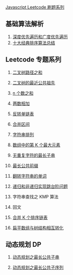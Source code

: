 [Javascript Leetcode 刷题系列](https://github.com/fyuanfen/Leetcode)

## 基础算法解析

1. [深度优先遍历和广度优先遍历](https://github.com/fyuanfen/note/blob/master/article/Algorithm/%E6%B7%B1%E5%BA%A6%E4%BC%98%E5%85%88%E9%81%8D%E5%8E%86%E5%92%8C%E5%B9%BF%E5%BA%A6%E4%BC%98%E5%85%88%E9%81%8D%E5%8E%86.md)
2. [十大经典排序算法总结](https://github.com/fyuanfen/note/blob/master/article/Algorithm/%E5%8D%81%E5%A4%A7%E7%BB%8F%E5%85%B8%E6%8E%92%E5%BA%8F%E7%AE%97%E6%B3%95%E6%80%BB%E7%BB%93.md)

## Leetcode 专题系列

1. [二叉树路径之和](https://github.com/fyuanfen/note/blob/master/article/Algorithm/%E4%BA%8C%E5%8F%89%E6%A0%91%E8%B7%AF%E5%BE%84%E4%B9%8B%E5%92%8C.md)
2. [二叉树的最近公共祖先](https://github.com/fyuanfen/note/blob/master/article/Algorithm/%E4%BA%8C%E5%8F%89%E6%A0%91%E7%9A%84%E6%9C%80%E8%BF%91%E5%85%AC%E5%85%B1%E7%A5%96%E5%85%88.md)
3. [n 个数之和](https://github.com/fyuanfen/note/blob/master/article/Algorithm/n%E4%B8%AA%E6%95%B0%E4%B9%8B%E5%92%8C.md)
4. [两数相加](https://github.com/fyuanfen/note/blob/master/article/Algorithm/%E4%B8%A4%E6%95%B0%E7%9B%B8%E5%8A%A0.md)
5. [反转单链表](https://github.com/fyuanfen/note/blob/master/article/Algorithm/%E5%8F%8D%E8%BD%AC%E5%8D%95%E9%93%BE%E8%A1%A8.md)
6. [合并区间](https://github.com/fyuanfen/note/blob/master/article/Algorithm/%E5%90%88%E5%B9%B6%E5%8C%BA%E9%97%B4.md)
7. [字符串排列](https://github.com/fyuanfen/note/blob/master/article/Algorithm/%E5%AD%97%E7%AC%A6%E4%B8%B2%E6%8E%92%E5%88%97.md)
8. [数组中的第 K 个最大元素](https://github.com/fyuanfen/note/blob/master/article/Algorithm/%E6%95%B0%E7%BB%84%E4%B8%AD%E7%9A%84%E7%AC%ACK%E4%B8%AA%E6%9C%80%E5%A4%A7%E5%85%83%E7%B4%A0.md)
9. [无重复字符的最长子串](https://github.com/fyuanfen/note/blob/master/article/Algorithm/%E6%97%A0%E9%87%8D%E5%A4%8D%E5%AD%97%E7%AC%A6%E7%9A%84%E6%9C%80%E9%95%BF%E5%AD%90%E4%B8%B2.md)
10. [最长公共前缀](https://github.com/fyuanfen/note/blob/master/article/Algorithm/%E6%9C%80%E9%95%BF%E5%85%AC%E5%85%B1%E5%89%8D%E7%BC%80.md)
11. [翻转字符串的单词](https://github.com/fyuanfen/note/blob/master/article/Algorithm/%E7%BF%BB%E8%BD%AC%E5%AD%97%E7%AC%A6%E4%B8%B2%E7%9A%84%E5%8D%95%E8%AF%8D.md)
12. [递归和非递归实现跳台阶问题](https://github.com/fyuanfen/note/blob/master/article/Algorithm/%E9%80%92%E5%BD%92%E5%92%8C%E9%9D%9E%E9%80%92%E5%BD%92%E5%AE%9E%E7%8E%B0%E8%B7%B3%E5%8F%B0%E9%98%B6%E9%97%AE%E9%A2%98.md)

13. 字符串查找之 KMP 算法
14. 回文
15. [合并 K 个排序链表](https://github.com/fyuanfen/note/blob/master/article/Algorithm/%E5%90%88%E5%B9%B6K%E4%B8%AA%E6%8E%92%E5%BA%8F%E9%93%BE%E8%A1%A8.md)

16. [扁平数组与树结构相互转化](https://github.com/fyuanfen/note/blob/master/article/Algorithm/扁平数组与树结构相互转化.md)
## 动态规划 DP

1. [动态规划之最长公共子串](https://github.com/fyuanfen/note/blob/master/article/Algorithm/%E5%8A%A8%E6%80%81%E8%A7%84%E5%88%92%E4%B9%8B%E6%9C%80%E9%95%BF%E5%85%AC%E5%85%B1%E5%AD%90%E4%B8%B2.md)

2. [动态规划之最长公共子序列](https://github.com/fyuanfen/note/blob/master/article/Algorithm/%E5%8A%A8%E6%80%81%E8%A7%84%E5%88%92%E4%B9%8B%E6%9C%80%E9%95%BF%E5%85%AC%E5%85%B1%E5%AD%90%E5%BA%8F%E5%88%97%E8%BF%87%E7%A8%8B%E5%9B%BE%E8%A7%A3.md)
